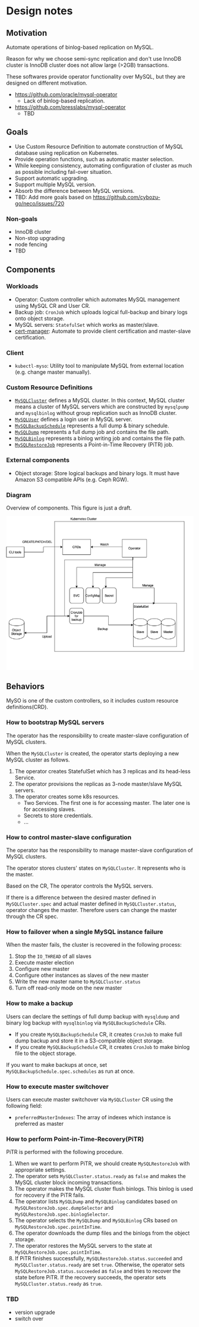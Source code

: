 Design notes
============

Motivation
----------

Automate operations of binlog-based replication on MySQL.

Reason for why we choose semi-sync replication and don't use InnoDB cluster is InnoDB cluster does not allow large (>2GB) transactions.

These softwares provide operator functionality over MySQL, but they are designed on different motivation.

- https://github.com/oracle/mysql-operator
  - Lack of binlog-based replication.
- https://github.com/presslabs/mysql-operator
  - TBD
  
Goals
-----

- Use Custom Resource Definition to automate construction of MySQL database using replication on Kubernetes.
- Provide operation functions, such as automatic master selection.
- While keeping consistency, automating configuration of cluster as much as possible including fail-over situation.
- Support automatic upgrading.
- Support multiple MySQL version.
- Absorb the difference between MySQL versions.
- TBD: Add more goals based on https://github.com/cybozu-go/neco/issues/720

### Non-goals

- InnoDB cluster
- Non-stop upgrading
- node fencing
- TBD

Components
----------

### Workloads

- Operator: Custom controller which automates MySQL management using MySQL CR and User CR.
- Backup job: `CronJob` which uploads logical full-backup and binary logs onto object storage.
- MySQL servers: `StatefulSet` which works as master/slave.
- [cert-manager](https://cert-manager.io/): Automate to provide client certification and master-slave certification.

### Client

- `kubectl-myso`: Utility tool to manipulate MySQL from external location (e.g. change master manually).

### Custom Resource Definitions

- [`MySQLCluster`](crd_mysql_cluster.md) defines a MySQL cluster.
  In this context, MySQL cluster means a cluster of MySQL servers which are constructed by `mysqlpump` and `mysqlbinlog` without group replication such as InnoDB cluster.
- [`MySQLUser`](crd_mysql_user.md) defines a login user in MySQL server.
- [`MySQLBackupSchedule`](crd_mysql_backup_schedule.md) represents a full dump & binary schedule.
- [`MySQLDump`](crd_mysql_dump.md) represents a full dump job and contains the file path.
- [`MySQLBinlog`](crd_mysql_binlog.md) represents a binlog writing job and contains the file path.
- [`MySQLRestoreJob`](crd_mysql_restore_job.md) represents a Point-in-Time Recovery (PiTR) job.

### External components

- Object storage: Store logical backups and binary logs. It must have Amazon S3 compatible APIs (e.g. Ceph RGW).

### Diagram

Overview of components. This figure is just a draft.

![overview](./images/overview.png)

Behaviors
---------

MySO is one of the custom controllers, so it includes custom resource definitions(CRD).

### How to bootstrap MySQL servers

The operator has the responsibility to create master-slave configuration of MySQL clusters.

When the `MySQLCluster` is created, the operator starts deploying a new MySQL cluster as follows.

1. The operator creates StatefulSet which has 3 replicas and its head-less Service.
1. The operator provisions the replicas as 3-node master/slave MySQL servers.
1. The operator creates some k8s resources.
    - Two Services. The first one is for accessing master. The later one is for accessing slaves.
    - Secrets to store credentials.
    - ...

### How to control master-slave configuration

The operator has the responsibility to manage master-slave configuration of MySQL clusters.

The operator stores clusters' states on `MySQLCluster`.
It represents who is the master.

Based on the CR, The operator controls the MySQL servers.

If there is a difference between the desired master defined in `MySQLCluster.spec` and actual master defined in `MySQLCluster.status`,
operator changes the master.
Therefore users can change the master through the CR spec.

### How to failover when a single MySQL instance failure

When the master fails, the cluster is recovered in the following process:
1. Stop the `IO_THREAD` of all slaves
2. Execute master election
3. Configure new master
4. Configure other instances as slaves of the new master
5. Write the new master name to `MySQLCluster.status`
6. Turn off read-only mode on the new master

### How to make a backup

Users can declare the settings of full dump backup with `mysqldump` and binary log backup with `mysqlbinlog` via `MySQLBackupSchedule` CRs. 

- If you create `MySQLBackupSchedule` CR, it creates `CronJob` to make full dump backup and store it in a S3-compatible object storage.
- If you create `MySQLBackupSchedule` CR, it creates `CronJob` to make binlog file to the object storage.

If you want to make backups at once, set `MySQLBackupSchedule.spec.schedules` as run at once.

### How to execute master switchover

Users can execute master switchover via `MySQLCluster` CR using the following field:
- `preferredMasterIndexes`: The array of indexes which instance is preferred as master

### How to perform Point-in-Time-Recovery(PiTR)

PiTR is performed with the following procedure.

1. When we want to perform PiTR, we should create `MySQLRestoreJob` with appropriate settings.
2. The operator sets `MySQLCluster.status.ready` as `false` and makes the MySQL cluster block incoming transactions.
3. The operator makes the MySQL cluster flush binlogs. This binlog is used for recovery if the PiTR fails.
4. The operator lists `MySQLDump` and `MySQLBinlog` candidates based on `MySQLRestoreJob.spec.dumpSelector` and `MySQLRestoreJob.spec.binlogSelector`.
5. The operator selects the `MySQLDump` and `MySQLBinlog` CRs based on `MySQLRestoreJob.spec.pointInTime`.
6.  The operator downloads the dump files and the binlogs from the object storage.
7.  The operator restores the MySQL servers to the state at `MySQLRestoreJob.spec.pointInTime`.
8.  If PiTR finishes successfully, `MySQLRestoreJob.status.succeeded` and `MySQLCluster.status.ready` are set `true`.
    Otherwise, the operator sets `MySQLRestoreJob.status.succeeded` as `false` and tries to recover the state before PiTR.
    If the recovery succeeds, the operator sets `MySQLCluster.status.ready` as `true`.

### TBD

- version upgrade
- switch over
